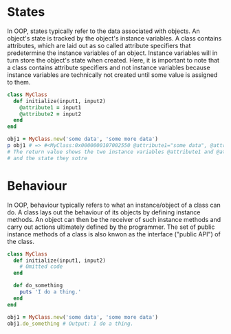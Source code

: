 # States
In OOP, states typically refer to the data associated with objects. An object's state is tracked by the object's instance variables. A class contains attributes, which are laid out as so called attribute specifiers that predetermine the instance variables of an object. Instance variables will in turn store the object's state when created. Here, it is important to note that a class contains attribute specifiers and not instance variables because instance variables are technically not created until some value is assigned to them.

```ruby
class MyClass
  def initialize(input1, input2)
    @attribute1 = input1
    @attribute2 = input2
  end
end

obj1 = MyClass.new('some data', 'some more data')
p obj1 # => #<MyClass:0x0000000107002550 @attribute1="some data", @attribute2="some more data">
# The return value shows the two instance variables @attribute1 and @attribute2
# and the state they sotre
```

# Behaviour
In OOP, behaviour typically refers to what an instance/object of a class can do. A class lays out the behaviour of its objects by defining instance methods. An object can then be the receiver of such instance methods and carry out actions ultimately defined by the programmer. The set of public instance methods of a class is also knwon as the interface ("public API") of the class.

```ruby
class MyClass
  def initialize(input1, input2)
    # Omitted code
  end

  def do_something
    puts 'I do a thing.'
  end
end

obj1 = MyClass.new('some data', 'some more data')
obj1.do_something # Output: I do a thing.
```
